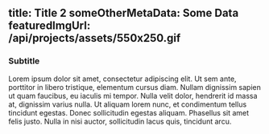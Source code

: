title: Title 2
someOtherMetaData: Some Data
featuredImgUrl: /api/projects/assets/550x250.gif
---

<h3>Subtitle</h3>


Lorem ipsum dolor sit amet, consectetur adipiscing elit. Ut sem ante, porttitor in libero tristique, elementum cursus diam. Nullam dignissim sapien ut quam faucibus, eu iaculis mi tempor. Nulla velit dolor, hendrerit id massa at, dignissim varius nulla. Ut aliquam lorem nunc, et condimentum tellus tincidunt egestas. Donec sollicitudin egestas aliquam. Phasellus sit amet felis justo. Nulla in nisi auctor, sollicitudin lacus quis, tincidunt arcu.